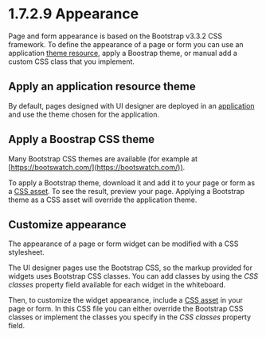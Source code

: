 # 1.7.2.9 Appearance

Page and form appearance is based on the Bootstrap v3.3.2 CSS framework. 
To define the appearance of a page or form you can use an application [theme resource](/theme-resources),
apply a Boostrap theme, 
or manual add a custom CSS class that you implement.


## Apply an application resource theme

By default, pages designed with UI designer are deployed in an [application](/applications-0) 
and use the theme chosen for the application.


## Apply a Boostrap CSS theme

Many Bootstrap CSS themes are available 
(for example at [https://bootswatch.com/](https://bootswatch.com/)). 

To apply a Bootstrap theme, download it and add it to your page or form as a [CSS asset](/assets-0). 
To see the result, preview your page. 
Applying a Bootstrap theme as a CSS asset will override the application theme.



## Customize appearance

The appearance of a page or form widget can be modified with a CSS stylesheet. 

The UI designer pages use the Bootstrap CSS, so the markup provided for widgets uses Bootstrap CSS classes.
You can add classes by using the _CSS classes_ property field available 
for each widget in the whiteboard.


Then, to customize the widget appearance, include a [CSS asset](/assets-0) in your page or form. 
In this CSS file you can either override the Bootstrap CSS classes or implement the
classes you specify in the _CSS classes_ property field.